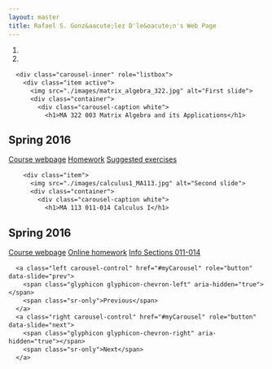 ```yaml
---
layout: master
title: Rafael S. Gonz&aacute;lez D'le&oacute;n's Web Page
---
```


<div id="myCarousel" class="carousel slide" data-ride="carousel">
      <!-- Indicators -->
      <ol class="carousel-indicators">
        <li data-target="#myCarousel" data-slide-to="0" class="active"></li>
        <li data-target="#myCarousel" data-slide-to="1"></li>
      </ol>

      <div class="carousel-inner" role="listbox">
        <div class="item active">
          <img src="./images/matrix_algebra_322.jpg" alt="First slide">
          <div class="container">
            <div class="carousel-caption white">
              <h1>MA 322 003 Matrix Algebra and its Applications</h1>
  <h2>Spring 2016</h2>
  <p>
   <a class="btn btn-lg btn-primary showinfo" name="MA 322 003" href="/pages/courses/ma322003-201601.html" role="button">Course webpage</a>
   <a class="btn btn-lg btn-primary" name="MA 322 003" href="http://webwork.as.uky.edu/webwork2/MA322003S16" role="button">Homework</a>
   <a class="btn btn-lg btn-primary showinfo" name="MA 322 003" href="/pages/courses/suggestedproblemsma322003-201601.html" role="button">Suggested exercises</a>  
  </p>
            </div>
          </div>
        </div>

        <div class="item">
          <img src="./images/calculus1_MA113.jpg" alt="Second slide">
          <div class="container">
            <div class="carousel-caption white">
              <h1>MA 113 011-014 Calculus I</h1>
  <h2>Spring 2016</h2>
  <p>
   <a class="btn btn-lg btn-primary showinfo" name="MA 113 011-014" href="http://www.ms.uky.edu/~ma113/s.16/" role="button">Course webpage</a>
   <a class="btn btn-lg btn-primary" name="MA 113 011-014" href="https://courses1.webwork.maa.org/webwork2/uky-ma113" role="button">Online homework</a>   
   <a class="btn btn-lg btn-primary showinfo" name="MA 113 011-014" href="/pages/courses/ma113-011-014-201601.html" role="button">Info Sections 011-014</a>


  </p>
            </div>
          </div>
        </div>
      </div>
      
      <a class="left carousel-control" href="#myCarousel" role="button" data-slide="prev">
        <span class="glyphicon glyphicon-chevron-left" aria-hidden="true"></span>
        <span class="sr-only">Previous</span>
      </a>
      <a class="right carousel-control" href="#myCarousel" role="button" data-slide="next">
        <span class="glyphicon glyphicon-chevron-right" aria-hidden="true"></span>
        <span class="sr-only">Next</span>
      </a>
 </div>
